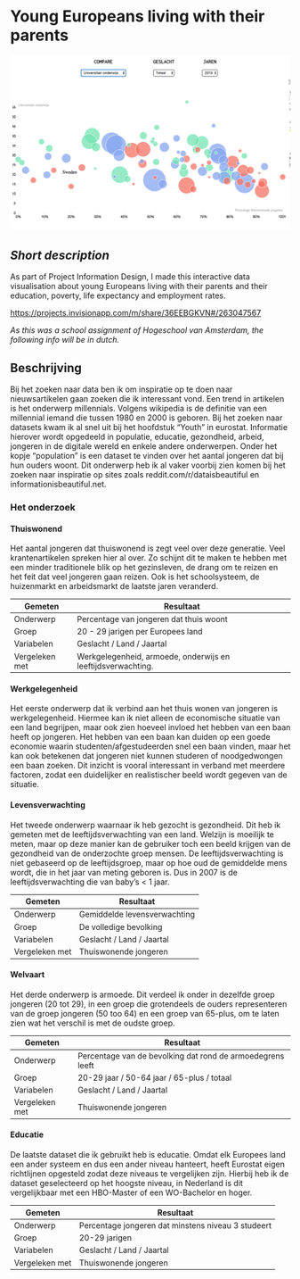 # Young Europeans living with their parents

![Preview of this visualisation](schermafbeelding.png)

## ***Short description***
As part of Project Information Design, I made this interactive data visualisation about young Europeans living with their parents and their education, poverty, life expectancy and employment rates.

https://projects.invisionapp.com/m/share/36EEBGKVN#/263047567

_As this was a school assignment of Hogeschool van Amsterdam, the following info will be in dutch._

## Beschrijving 

Bij het zoeken naar data ben ik om inspiratie op te doen naar nieuwsartikelen gaan zoeken die ik interessant vond. Een trend in artikelen is het onderwerp millennials. Volgens wikipedia is de definitie van een millennial iemand die tussen 1980 en 2000 is geboren. Bij het zoeken naar datasets kwam ik al snel uit bij het hoofdstuk “Youth” in eurostat. Informatie hierover wordt opgedeeld in populatie, educatie, gezondheid, arbeid, jongeren in de digitale wereld en enkele andere onderwerpen. Onder het kopje “population” is een dataset te vinden over het aantal jongeren dat bij hun ouders woont. Dit onderwerp heb ik al vaker voorbij zien komen bij het zoeken naar inspiratie op sites zoals reddit.com/r/dataisbeautiful en informationisbeautiful.net. 

### Het onderzoek

#### Thuiswonend
Het aantal jongeren dat thuiswonend is zegt veel over deze generatie. Veel krantenartikelen spreken hier al over. Zo schijnt dit te maken te hebben met een minder traditionele blik op het gezinsleven, de drang om te reizen en het feit dat veel jongeren gaan reizen. Ook is het schoolsysteem, de huizenmarkt en arbeidsmarkt de laatste jaren veranderd.

Gemeten | Resultaat
--- | ---
Onderwerp | Percentage van jongeren dat thuis woont
Groep	|	20 - 29 jarigen per Europees land
Variabelen |	Geslacht / Land / Jaartal
Vergeleken met |		Werkgelegenheid, armoede, onderwijs en 							leeftijdsverwachting.


#### Werkgelegenheid 
Het eerste onderwerp dat ik verbind aan het thuis wonen van jongeren is werkgelegenheid. Hiermee kan ik niet alleen de economische situatie van een land begrijpen, maar ook zien hoeveel invloed het hebben van een baan heeft op jongeren. Het hebben van een baan kan duiden op een goede economie waarin studenten/afgestudeerden snel een baan vinden, maar het kan ook betekenen dat jongeren niet kunnen studeren of noodgedwongen een baan zoeken. Dit inzicht is vooral interessant in verband met meerdere factoren, zodat een duidelijker en realistischer beeld wordt gegeven van de situatie.

#### Levensverwachting 

Het tweede onderwerp waarnaar ik heb gezocht is gezondheid. Dit heb ik gemeten met de leeftijdsverwachting van een land. Welzijn is moeilijk te meten, maar op deze manier kan de gebruiker toch een beeld krijgen van de gezondheid van de onderzochte groep mensen. De leeftijdsverwachting is niet gebaseerd op de leeftijdsgroep, maar op hoe oud de gemiddelde mens wordt, die in het jaar van meting geboren is. Dus in 2007 is de leeftijdsverwachting die van baby’s < 1 jaar.

Gemeten | Resultaat
--- | ---
Onderwerp | Gemiddelde levensverwachting
Groep	|	De volledige bevolking
Variabelen |	Geslacht / Land / Jaartal
Vergeleken met | Thuiswonende jongeren


#### Welvaart

Het derde onderwerp is armoede. Dit verdeel ik onder in dezelfde groep jongeren (20 tot 29), in een groep die grotendeels de ouders representeren van de groep jongeren (50 too 64) en een groep van 65-plus, om te laten zien wat het verschil is met de oudste groep.

Gemeten | Resultaat
--- | ---
Onderwerp | Percentage van de bevolking dat rond de armoedegrens leeft
Groep	|	20-29 jaar / 50-64 jaar / 65-plus / totaal
Variabelen |	Geslacht / Land / Jaartal
Vergeleken met | Thuiswonende jongeren

#### Educatie
De laatste dataset die ik gebruikt heb is educatie. Omdat elk Europees land een ander systeem en dus een ander niveau hanteert, heeft Eurostat eigen richtlijnen opgesteld zodat deze niveaus te vergelijken zijn. Hierbij heb ik de dataset geselecteerd op het hoogste niveau, in Nederland is dit vergelijkbaar met een HBO-Master of een WO-Bachelor en hoger.

Gemeten | Resultaat
--- | ---
Onderwerp | Percentage jongeren dat minstens niveau 3 studeert
Groep	|	20-29 jarigen 
Variabelen |	Geslacht / Land / Jaartal
Vergeleken met | Thuiswonende jongeren